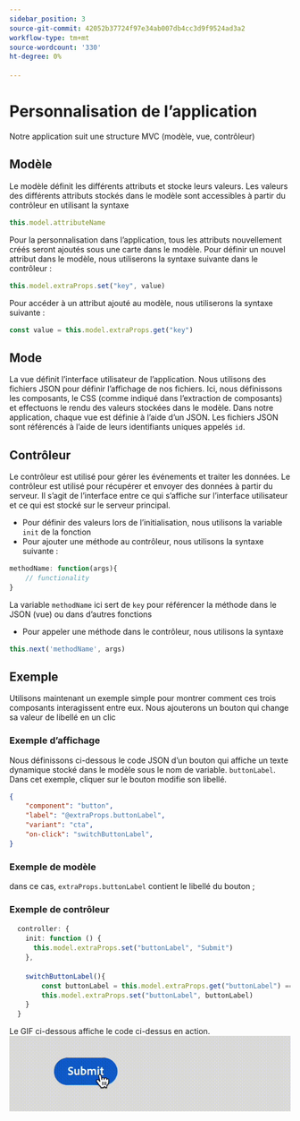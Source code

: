 ```yaml
---
sidebar_position: 3
source-git-commit: 42052b37724f97e34ab007db4cc3d9f9524ad3a2
workflow-type: tm+mt
source-wordcount: '330'
ht-degree: 0%

---
```


# Personnalisation de l’application

Notre application suit une structure MVC (modèle, vue, contrôleur)

## Modèle

Le modèle définit les différents attributs et stocke leurs valeurs. Les valeurs des différents attributs stockés dans le modèle sont accessibles à partir du contrôleur en utilisant la syntaxe

```typescript
this.model.attributeName
```

Pour la personnalisation dans l’application, tous les attributs nouvellement créés seront ajoutés sous une carte dans le modèle.
Pour définir un nouvel attribut dans le modèle, nous utiliserons la syntaxe suivante dans le contrôleur :

```typescript
this.model.extraProps.set("key", value)
```

Pour accéder à un attribut ajouté au modèle, nous utiliserons la syntaxe suivante :

```typescript
const value = this.model.extraProps.get("key")
```

## Mode

La vue définit l’interface utilisateur de l’application. Nous utilisons des fichiers JSON pour définir l’affichage de nos fichiers. Ici, nous définissons les composants, le CSS (comme indiqué dans l’extraction de composants) et effectuons le rendu des valeurs stockées dans le modèle.
Dans notre application, chaque vue est définie à l’aide d’un JSON. Les fichiers JSON sont référencés à l’aide de leurs identifiants uniques appelés `id`.

## Contrôleur

Le contrôleur est utilisé pour gérer les événements et traiter les données. Le contrôleur est utilisé pour récupérer et envoyer des données à partir du serveur. Il s’agit de l’interface entre ce qui s’affiche sur l’interface utilisateur et ce qui est stocké sur le serveur principal.

- Pour définir des valeurs lors de l’initialisation, nous utilisons la variable `init` de la fonction
- Pour ajouter une méthode au contrôleur, nous utilisons la syntaxe suivante :

```typescript
methodName: function(args){
    // functionality
}
```

La variable `methodName` ici sert de `key` pour référencer la méthode dans le JSON (vue) ou dans d’autres fonctions

- Pour appeler une méthode dans le contrôleur, nous utilisons la syntaxe

```typescript
this.next('methodName', args)
```

## Exemple

Utilisons maintenant un exemple simple pour montrer comment ces trois composants interagissent entre eux.
Nous ajouterons un bouton qui change sa valeur de libellé en un clic

### Exemple d’affichage

Nous définissons ci-dessous le code JSON d’un bouton qui affiche un texte dynamique stocké dans le modèle sous le nom de variable. `buttonLabel`.
Dans cet exemple, cliquer sur le bouton modifie son libellé.

```JSON
{
    "component": "button",
    "label": "@extraProps.buttonLabel",
    "variant": "cta",
    "on-click": "switchButtonLabel",
}
```

### Exemple de modèle

dans ce cas, `extraProps.buttonLabel` contient le libellé du bouton ;

### Exemple de contrôleur

```typescript
  controller: {
    init: function () {
      this.model.extraProps.set("buttonLabel", "Submit")
    },

    switchButtonLabel(){
        const buttonLabel = this.model.extraProps.get("buttonLabel") === "Submit"? "Cancel" : "Submit"
        this.model.extraProps.set("buttonLabel", buttonLabel)
    }
  }
```

Le GIF ci-dessous affiche le code ci-dessus en action.
![basic_customization](imgs/basic_customisation.gif "Bouton de personnalisation de base")

